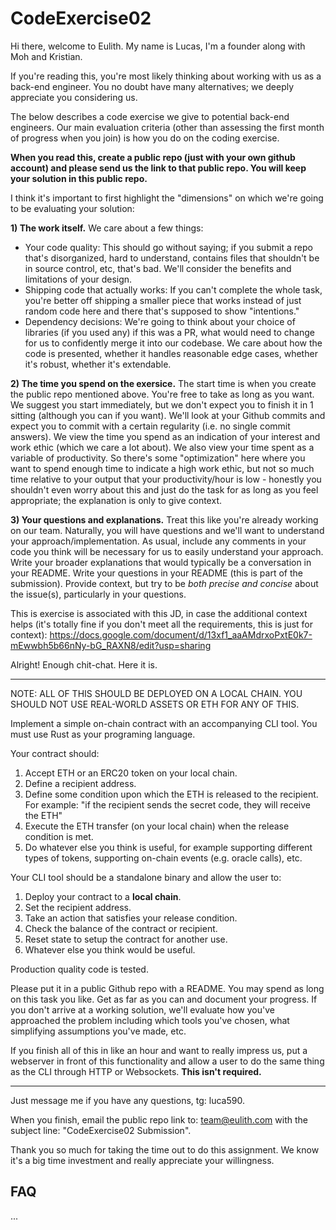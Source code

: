 # CodeExercise02

Hi there, welcome to Eulith. My name is Lucas, I'm a founder along with Moh and Kristian.

If you're reading this, you're most likely thinking about working with us as a back-end engineer. 
You no doubt have many alternatives; we deeply appreciate you considering us. 

The below describes a code exercise we give to potential back-end engineers. 
Our main evaluation criteria (other than assessing the first month of progress when you join) 
is how you do on the coding exercise. 

**When you read this, create a public repo (just with your own github account) and please send us the link to that public repo. You will keep your solution in this public repo.**

I think it's important to first highlight the "dimensions" on which we're going to be evaluating your solution:

**1) The work itself.**
We care about a few things:

- Your code quality: This should go without saying; if you submit a repo that's disorganized, hard to understand,
  contains files that shouldn't be in source control, etc, that's bad. We'll consider the benefits and
  limitations of your design.
- Shipping code that actually works: If you can't complete the whole task, you're better off shipping
  a smaller piece that works instead of just random code here and there that's supposed to show "intentions."
- Dependency decisions: We're going to think about your choice of libraries (if you used any)
  if this was a PR, what would need to change for us to confidently merge it into our codebase.
  We care about how the code is presented, whether it handles reasonable edge cases, whether
  it's robust, whether it's extendable.

**2) The time you spend on the exersice.**
The start time is when you create the public repo mentioned above. You're free to take as long as you want. We suggest 
you start immediately, but we don't expect you to finish it in 1 sitting (although you can if you want). 
We'll look at your Github commits and expect you to commit with a certain regularity (i.e. no single 
commit answers). We view the time you spend as an indication of your interest and work ethic 
(which we care a lot about). We also view your time spent as a variable of productivity. 
So there's some "optimization" here where you want to spend enough time to indicate a high work ethic, 
but not so much time relative to your output that your productivity/hour is low - honestly you 
shouldn't even worry about this and just do the task for as long as you feel appropriate; 
the explanation is only to give context.

**3) Your questions and explanations.**
Treat this like you're already working on our team. Naturally, you will have questions 
and we'll want to understand your approach/implementation. As usual, include any comments in your code
you think will be necessary for us to easily understand your approach. 
Write your broader explanations that would typically be a conversation 
in your README. Write your questions in your README (this is part of the submission). 
Provide context, but try to be _both precise and concise_ about the issue(s), 
particularly in your questions.

This is exercise is associated with this JD, in case the additional context helps 
(it's totally fine if you don't meet all the requirements, this is just for context): 
https://docs.google.com/document/d/13xf1_aaAMdrxoPxtE0k7-mEwwbh5b66nNy-bG_RAXN8/edit?usp=sharing 


Alright! Enough chit-chat. Here it is.

---
NOTE: ALL OF THIS SHOULD BE DEPLOYED ON A LOCAL CHAIN. YOU SHOULD NOT USE REAL-WORLD ASSETS OR ETH FOR ANY OF THIS.

Implement a simple on-chain contract with an accompanying CLI tool. You must use Rust as your programing language.

Your contract should:
1. Accept ETH or an ERC20 token on your local chain.
2. Define a recipient address.
3. Define some condition upon which the ETH is released to the recipient. For example: "if the recipient sends the secret code, they will receive the ETH"
4. Execute the ETH transfer (on your local chain) when the release condition is met.
5. Do whatever else you think is useful, for example supporting different types of tokens, supporting on-chain events (e.g. oracle calls), etc.

Your CLI tool should be a standalone binary and allow the user to:

1. Deploy your contract to a **local chain**.
2. Set the recipient address.
3. Take an action that satisfies your release condition.
4. Check the balance of the contract or recipient.
5. Reset state to setup the contract for another use.
6. Whatever else you think would be useful.

Production quality code is tested.

Please put it in a public Github repo with a README. 
You may spend as long on this task you like. 
Get as far as you can and document your progress. 
If you don't arrive at a working solution, we'll evaluate how you've 
approached the problem including which tools you've chosen, what simplifying assumptions you've made, etc.

If you finish all of this in like an hour and want to really impress us, put a webserver in front of 
this functionality and allow a user to do the same thing as the CLI through HTTP or Websockets. **This isn't
required.**

---

Just message me if you have any questions, tg: luca590.

When you finish, email the public repo link to: team@eulith.com 
with the subject line: "CodeExercise02 Submission".

Thank you so much for taking the time out to do this assignment. 
We know it's a big time investment and really appreciate your willingness.


## FAQ
...
